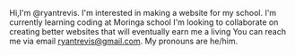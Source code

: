 Hi,I'm @ryantrevis.
I'm interested in making a website for my school.
I'm currently learning coding at Moringa school
I'm looking to collaborate on creating better websites that will eventually earn me a living
You can reach me via email ryantrevis@gmail.com.
My pronouns are he/him.